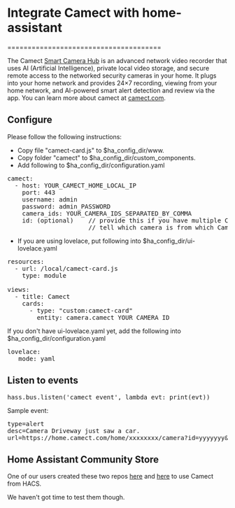 # Integrate Camect with home-assistant
======================================

The Camect [Smart Camera Hub](https://camect.com/) is an advanced network video recorder that uses
AI (Artificial Intelligence), private local video storage, and secure remote access to the networked
security cameras in your home. It plugs into your home network and provides 24×7 recording, viewing
from your home network, and AI-powered smart alert detection and review via the app.
You can learn more about camect at [camect.com](https://camect.com/).

## Configure
Please follow the following instructions:
- Copy file "camect-card.js" to $ha_config_dir/www.
- Copy folder "camect" to $ha_config_dir/custom_components.
- Add following to $ha_config_dir/configuration.yaml
<pre>
camect:
  - host: YOUR_CAMECT_HOME_LOCAL_IP
    port: 443
    username: admin
    password: admin_PASSWORD
    camera_ids: YOUR_CAMERA_IDS_SEPARATED_BY_COMMA
    id: (optional)    // provide this if you have multiple Camect devices so you could
                      // tell which camera is from which Camect device.
</pre>
- If you are using lovelace, put following into $ha_config_dir/ui-lovelace.yaml
<pre>
resources:
  - url: /local/camect-card.js
    type: module

views:
  - title: Camect
    cards:
      - type: "custom:camect-card"
        entity: camera.camect_YOUR_CAMERA_ID
</pre>
  If you don't have ui-lovelace.yaml yet, add the following into $ha_config_dir/configuration.yaml
<pre>
lovelace:
   mode: yaml
</pre>

## Listen to events
<pre>
hass.bus.listen('camect_event', lambda evt: print(evt))
</pre>
Sample event:
<pre>
type=alert
desc=Camera Driveway just saw a car.
url=https://home.camect.com/home/xxxxxxxx/camera?id=yyyyyyy&ts=1556228517560
</pre>

## Home Assistant Community Store
One of our users created these two repos [here](https://github.com/pfunkmallone/HACS-camect-integration)
and [here](https://github.com/pfunkmallone/HACS-camect-custom_card) to use Camect from HACS.

We haven't got time to test them though.
